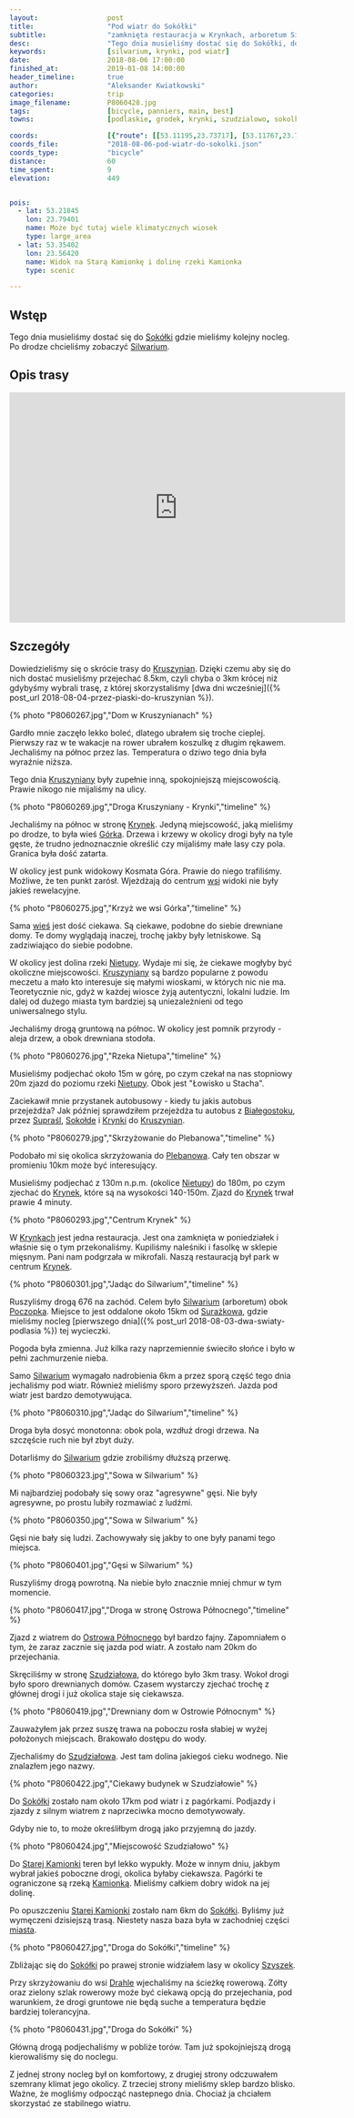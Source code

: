 ```yaml
---
layout:                 post
title:                  "Pod wiatr do Sokółki"
subtitle:               "zamknięta restauracja w Krynkach, arboretum Silwarium i walka z wiatrem"
desc:                   "Tego dnia musieliśmy dostać się do Sokółki, do nowego noclegu. Niestety jak na złość tego dnia jechaliśmy prawie cały czas pod wiatr. Kruszyniany były wyludnione w porównaniu do dnia festiwalu. Mineliśmy dużo ciekawych wiosek oraz miejsc, które chętnie bym jeszcze raz zobaczył."
keywords:               [silwarium, krynki, pod wiatr]
date:                   2018-08-06 17:00:00
finished_at:            2019-01-08 14:00:00
header_timeline:        true
author:                 "Aleksander Kwiatkowski"
categories:             trip
image_filename:         P8060428.jpg
tags:                   [bicycle, panniers, main, best]
towns:                  [podlaskie, grodek, krynki, szudzialowo, sokolka]

coords:                 [{"route": [[53.11195,23.73717], [53.11767,23.75871], [53.14517,23.77863], [53.16545,23.79442], [53.16889,23.81107], [53.18520,23.81450], [53.19975,23.79811], [53.20049,23.78856], [53.20502,23.79088], [53.20533,23.79704], [53.21597,23.79710], [53.23362,23.79122], [53.25933,23.77878], [53.26428,23.77195], [53.26922,23.73721], [53.26944,23.67368], [53.26812,23.66556], [53.26602,23.63831], [53.26222,23.63741], [53.26605,23.63831], [53.26941,23.67372], [53.29940,23.65496], [53.30833,23.61827], [53.33821,23.60102], [53.35315,23.56531], [53.38708,23.54467], [53.40335,23.51223], [53.39465,23.47837], [53.39690,23.47691]], "type": "bicycle"}]
coords_file:            "2018-08-06-pod-wiatr-do-sokolki.json"
coords_type:            "bicycle"
distance:               60
time_spent:             9
elevation:              449


pois:
  - lat: 53.21845
    lon: 23.79401
    name: Może być tutaj wiele klimatycznych wiosek
    type: large_area
  - lat: 53.35402
    lon: 23.56420  
    name: Widok na Starą Kamionkę i dolinę rzeki Kamionka
    type: scenic

---
```


[silvarium1]: http://atrakcjepodlasia.pl/atrakcje-turystyczne/silvarium-park-lesny-w-poczopku/
[silvarium2]: http://www.krynki.bialystok.lasy.gov.pl/silvarium1

[wiki-sokolka]: https://pl.wikipedia.org/wiki/Sok%C3%B3%C5%82ka
[wiki-kruszyniany]: https://pl.wikipedia.org/wiki/Kruszyniany
[wiki-krynki]: https://pl.wikipedia.org/wiki/Krynki
[wiki-gorka]: https://pl.wikipedia.org/wiki/G%C3%B3rka_(wojew%C3%B3dztwo_podlaskie)
[wiki-nietupa-rzeka]: https://pl.wikipedia.org/wiki/Nietupa_(dop%C5%82yw_%C5%9Awis%C5%82oczy)
[wiki-bialystok]: https://pl.wikipedia.org/wiki/Bia%C5%82ystok
[wiki-suprasl]: https://pl.wikipedia.org/wiki/Supra%C5%9Bl
[wiki-sokolda]: https://pl.wikipedia.org/wiki/Soko%C5%82da
[wiki-plebanowo]: https://pl.wikipedia.org/wiki/Plebanowo
[wiki-poczopek]: https://pl.wikipedia.org/wiki/Poczopek
[wiki-surazkowo]: https://pl.wikipedia.org/wiki/Sura%C5%BCkowo
[wiki-ostrow-polnocny]: https://pl.wikipedia.org/wiki/Ostr%C3%B3w_P%C3%B3%C5%82nocny
[wiki-szudzialowo]: https://pl.wikipedia.org/wiki/Szudzia%C5%82owo
[wiki-stara-kamionka]: https://pl.wikipedia.org/wiki/Stara_Kamionka_(powiat_sok%C3%B3lski)
[wiki-kamionka-rzeka]: https://pl.wikipedia.org/wiki/Kamionka_(dop%C5%82yw_Piertanki)
[wiki-szyszki]: https://pl.wikipedia.org/wiki/Szyszki_(wojew%C3%B3dztwo_podlaskie)
[wiki-drahle]: https://pl.wikipedia.org/wiki/Drahle

## Wstęp

Tego dnia musieliśmy dostać się do [Sokółki][wiki-sokolka] gdzie mieliśmy kolejny
nocleg. Po drodze chcieliśmy zobaczyć [Silwarium][silvarium2].

## Opis trasy

<iframe height='405' width='590' frameborder='0' allowtransparency='true' scrolling='no' src='https://www.strava.com/activities/1754470627/embed/928fb5fb09489bcf3b526b2589559ea1e7986b35'></iframe>

## Szczegóły

Dowiedzieliśmy się o skrócie trasy do [Kruszynian][wiki-kruszyniany].
Dzięki czemu aby się do nich dostać musieliśmy przejechać 8.5km, czyli chyba o 3km
krócej niż gdybyśmy wybrali trasę, z której skorzystaliśmy
[dwa dni wcześniej]({% post_url 2018-08-04-przez-piaski-do-kruszynian %}).

{% photo "P8060267.jpg","Dom w Kruszynianach" %}

Gardło mnie zaczęło lekko boleć, dlatego ubrałem się troche cieplej.
Pierwszy raz w te wakacje na rower ubrałem koszulkę z długim rękawem.
Jechaliśmy na północ przez las. Temperatura o dziwo tego dnia była wyraźnie
niższa.

Tego dnia [Kruszyniany][wiki-kruszyniany] były zupełnie inną, spokojniejszą
miejscowością. Prawie nikogo nie mijaliśmy na ulicy.

{% photo "P8060269.jpg","Droga Kruszyniany - Krynki","timeline" %}

Jechaliśmy na północ w stronę [Krynek][wiki-krynki].
Jedyną miejscowość, jaką mieliśmy po drodze, to była wieś [Górka][wiki-gorka].
Drzewa i krzewy w okolicy drogi były na tyle
gęste, że trudno jednoznacznie określić czy mijaliśmy małe lasy czy pola.
Granica była dość zatarta.

W okolicy jest punk widokowy Kosmata Góra. Prawie do niego trafiliśmy.
Możliwe, że ten punkt zarósł. Wjeżdżają do centrum [wsi][wiki-gorka]
widoki nie były jakieś rewelacyjne.

{% photo "P8060275.jpg","Krzyż we wsi Górka","timeline" %}

Sama [wieś][wiki-gorka] jest dość ciekawa. Są ciekawe, podobne do siebie
drewniane domy. Te domy wyglądają inaczej, trochę jakby były letniskowe.
Są zadziwiająco do siebie podobne.

W okolicy jest dolina rzeki [Nietupy][wiki-nietupa-rzeka].
Wydaje mi się, że ciekawe mogłyby być okoliczne miejscowości.
[Kruszyniany][wiki-kruszyniany] są bardzo popularne z powodu meczetu a mało
kto interesuje się małymi wioskami, w których nic nie ma. Teoretycznie nic, gdyż
w każdej wiosce żyją autentyczni, lokalni ludzie. Im dalej od dużego miasta tym
bardziej są uniezależnieni od tego uniwersalnego stylu.

Jechaliśmy drogą gruntową na północ. W okolicy jest pomnik przyrody - aleja drzew,
a obok drewniana stodoła.

{% photo "P8060276.jpg","Rzeka Nietupa","timeline" %}

Musieliśmy podjechać około 15m w górę, po czym czekał na nas stopniowy 20m
zjazd do poziomu rzeki [Nietupy][wiki-nietupa-rzeka]. Obok jest "Łowisko u Stacha".

Zaciekawił mnie przystanek autobusowy - kiedy tu jakis autobus przejeżdża? Jak
później sprawdziłem przejeżdża tu autobus z [Białegostoku][wiki-bialystok],
przez [Supraśl][wiki-suprasl], [Sokołde][wiki-sokolda] i [Krynki][wiki-krynki]
do [Kruszynian][wiki-kruszyniany].

{% photo "P8060279.jpg","Skrzyżowanie do Plebanowa","timeline" %}

Podobało mi się okolica skrzyżowania do [Plebanowa][wiki-plebanowo].
Cały ten obszar w promieniu 10km może być interesujący.

Musieliśmy podjechać z 130m n.p.m. (okolice [Nietupy][wiki-nietupa-rzeka])
do 180m, po czym zjechać do [Krynek][wiki-krynki], które są na wysokości
140-150m. Zjazd do [Krynek][wiki-krynki] trwał prawie 4 minuty.

{% photo "P8060293.jpg","Centrum Krynek" %}

W [Krynkach][wiki-krynki] jest jedna restauracja. Jest ona zamknięta w poniedziałek
i właśnie się o tym przekonaliśmy. Kupiliśmy naleśniki i fasolkę w sklepie mięsnym.
Pani nam podgrzała w mikrofali.
Naszą restauracją był park w centrum [Krynek][wiki-krynki].

{% photo "P8060301.jpg","Jadąc do Silwarium","timeline" %}

Ruszyliśmy drogą 676 na zachód. Celem było [Silwarium][silvarium2] (arboretum)
obok [Poczopka][wiki-poczopek]. Miejsce to jest oddalone około 15km od
[Surażkowa][wiki-surazkowo], gdzie mieliśmy nocleg
[pierwszego dnia]({% post_url 2018-08-03-dwa-swiaty-podlasia %})
tej wycieczki.

Pogoda była zmienna. Już kilka razy naprzemiennie
świeciło słońce i było w pełni zachmurzenie nieba.

Samo [Silwarium][silvarium2] wymagało nadrobienia 6km
a przez sporą część tego dnia jechaliśmy pod wiatr. Również mieliśmy
sporo przewyższeń. Jazda pod wiatr jest bardzo demotywująca.

{% photo "P8060310.jpg","Jadąc do Silwarium","timeline" %}

Droga była dosyć monotonna: obok pola, wzdłuż drogi drzewa.
Na szczęście ruch nie był zbyt duży.

Dotarliśmy do [Silwarium][silvarium2] gdzie zrobiliśmy dłuższą przerwę.

{% photo "P8060323.jpg","Sowa w Silwarium" %}

Mi najbardziej podobały się sowy oraz "agresywne" gęsi. Nie były agresywne,
po prostu lubiły rozmawiać z ludźmi.

{% photo "P8060350.jpg","Sowa w Silwarium" %}

<!-- {% photo "P8060364.jpg","Jeden se stawów w Silwarium" %} -->

Gęsi nie bały się ludzi. Zachowywały się jakby to one były panami
tego miejsca.

{% photo "P8060401.jpg","Gęsi w Silwarium" %}

Ruszyliśmy drogą powrotną. Na niebie było znacznie mniej chmur w tym momencie.

{% photo "P8060417.jpg","Droga w stronę Ostrowa Północnego","timeline" %}

Zjazd z wiatrem do [Ostrowa Północnego][wiki-ostrow-polnocny] był bardzo fajny.
Zapomniałem o tym, że zaraz zacznie się jazda pod wiatr. A zostało nam 20km
do przejechania.

Skręciliśmy w stronę [Szudziałowa][wiki-szudzialowo], do którego było
3km trasy. Wokoł drogi było sporo drewnianych domów. Czasem wystarczy zjechać
trochę z głównej drogi i już okolica staje się ciekawsza.

{% photo "P8060419.jpg","Drewniany dom w Ostrowie Północnym" %}

Zauważyłem jak przez suszę trawa na poboczu rosła słabiej w wyżej położonych miejscach.
Brakowało dostępu do wody.

Zjechaliśmy do [Szudziałowa][wiki-szudzialowo]. Jest tam dolina jakiegoś cieku
wodnego. Nie znalazłem jego nazwy.

{% photo "P8060422.jpg","Ciekawy budynek w Szudziałowie" %}

Do [Sokółki][wiki-sokolka] zostało nam około 17km pod wiatr i z pagórkami.
Podjazdy i zjazdy z silnym wiatrem z naprzeciwka mocno demotywowały.

Gdyby nie to, to może określiłbym drogą jako przyjemną do jazdy.

{% photo "P8060424.jpg","Miejscowość Szudziałowo" %}

Do [Starej Kamionki][wiki-stara-kamionka] teren był lekko wypukły. Może w innym
dniu, jakbym wybrał jakieś poboczne drogi, okolica byłaby ciekawsza.
Pagórki te ograniczone są rzeką [Kamionką][wiki-kamionka-rzeka]. Mieliśmy całkiem
dobry widok na jej dolinę.

Po opuszczeniu [Starej Kamionki][wiki-stara-kamionka] zostało nam 6km do
[Sokółki][wiki-sokolka]. Byliśmy już wymęczeni dzisiejszą trasą.
Niestety nasza baza była w zachodniej części [miasta][wiki-sokolka].

{% photo "P8060427.jpg","Droga do Sokółki","timeline" %}

Zbliżając się do [Sokółki][wiki-sokolka] po prawej stronie widziałem
lasy w okolicy [Szyszek][wiki-szyszki].

Przy skrzyżowaniu do wsi [Drahle][wiki-drahle] wjechaliśmy na ścieżkę rowerową.
Zółty oraz zielony szlak rowerowy może być ciekawą opcją do przejechania,
pod warunkiem, że drogi gruntowe nie będą suche a temperatura będzie bardziej
tolerancyjna.

{% photo "P8060431.jpg","Droga do Sokółki" %}

Główną drogą podjechaliśmy w pobliże torów. Tam już spokojniejszą drogą
kierowaliśmy się do noclegu.

Z jednej strony nocleg był on komfortowy, z drugiej strony odczuwałem szemrany klimat
jego okolicy.
Z trzeciej strony mieliśmy sklep bardzo blisko. Ważne, że mogliśmy odpocząć nastepnego dnia.
Chociaż ja chciałem skorzystać ze stabilnego wiatru.
